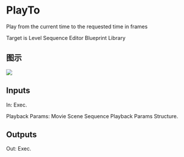 # PlayTo

Play from the current time to the requested time in frames

Target is Level Sequence Editor Blueprint Library

## 图示

![]($-20221218-19413806.png)

## Inputs

In: Exec.

Playback Params: Movie Scene Sequence Playback Params Structure.  

## Outputs

Out: Exec.

